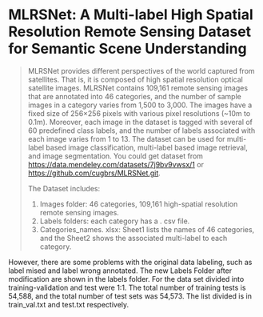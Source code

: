 # MLRSNet: A Multi-label High Spatial Resolution Remote Sensing Dataset for Semantic Scene Understanding 

> MLRSNet provides different perspectives of the world captured from satellites. That is, it is composed of high spatial resolution optical satellite images. MLRSNet contains 109,161 remote sensing images that are annotated into 46 categories, and the number of sample images in a category varies from 1,500 to 3,000. The images have a fixed size of 256×256 pixels with various pixel resolutions (~10m to 0.1m). Moreover, each image in the dataset is tagged with several of 60 predefined class labels, and the number of labels associated with each image varies from 1 to 13. The dataset can be used for multi-label based image classification, multi-label based image retrieval, and image segmentation. You could get dataset from https://data.mendeley.com/datasets/7j9bv9vwsx/1 or https://github.com/cugbrs/MLRSNet.git.
> 
> The Dataset includes:
> 1.	Images folder: 46 categories, 109,161 high-spatial resolution remote sensing images.
> 2.	Labels folders: each category has a . csv file.
> 3.	Categories_names. xlsx: Sheet1 lists the names of 46 categories, and the Sheet2 shows the associated multi-label to each category.

However, there are some problems with the original data labeling, such as label mised and label wrong annotated. The new Labels Folder after modification are shown in the labels folder. For the data set divided into training-validation and test were 1:1. The total number of training tests is 54,588, and the total number of test sets was 54,573. The list divided is in train_val.txt and test.txt respectively.
